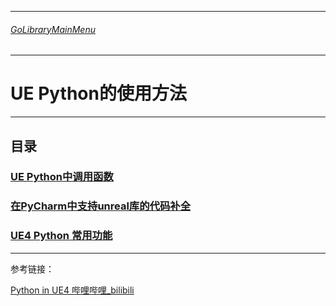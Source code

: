 ___________________________________________________________________________________________
###### [GoLibraryMainMenu](../_LibraryMainMenu_.md)
___________________________________________________________________________________________
# UE  Python的使用方法


___________________________________________________________________________________________


## 目录

### [UE Python中调用函数](./UE_Python/UE_Python01.md)

### [在PyCharm中支持unreal库的代码补全](./UE_Python/UE_Python02.md)

### [**UE4 Python 常用功能**](./UE_Python/UE_Python03.md)

------

参考链接：

[ Python in UE4 哔哩哔哩_bilibili ](https://www.bilibili.com/video/BV1PE411d7z8/?spm_id_from=333.880.my_history.page.click&vd_source=9e1e64122d802b4f7ab37bd325a89e6c)